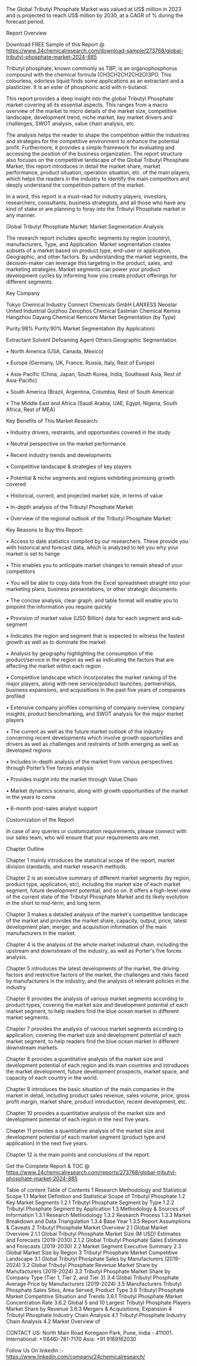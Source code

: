 The Global Tributyl Phosphate Market was valued at US$ million in 2023 and is projected to reach US$ million by 2030, at a CAGR of % during the forecast period.

Report Overview

Download FREE Sample of this Report @ https://www.24chemicalresearch.com/download-sample/273768/global-tributyl-phosphate-market-2024-885

Tributyl phosphate, known commonly as TBP, is an organophosphorus compound with the chemical formula (CH3CH2CH2CH2O)3PO. This colourless, odorless liquid finds some applications as an extractant and a plasticizer. It is an ester of phosphoric acid with n-butanol.

This report provides a deep insight into the global Tributyl Phosphate market covering all its essential aspects. This ranges from a macro overview of the market to micro details of the market size, competitive landscape, development trend, niche market, key market drivers and challenges, SWOT analysis, value chain analysis, etc.

The analysis helps the reader to shape the competition within the industries and strategies for the competitive environment to enhance the potential profit. Furthermore, it provides a simple framework for evaluating and accessing the position of the business organization. The report structure also focuses on the competitive landscape of the Global Tributyl Phosphate Market, this report introduces in detail the market share, market performance, product situation, operation situation, etc. of the main players, which helps the readers in the industry to identify the main competitors and deeply understand the competition pattern of the market.

In a word, this report is a must-read for industry players, investors, researchers, consultants, business strategists, and all those who have any kind of stake or are planning to foray into the Tributyl Phosphate market in any manner.

Global Tributyl Phosphate Market: Market Segmentation Analysis

The research report includes specific segments by region (country), manufacturers, Type, and Application. Market segmentation creates subsets of a market based on product type, end-user or application, Geographic, and other factors. By understanding the market segments, the decision-maker can leverage this targeting in the product, sales, and marketing strategies. Market segments can power your product development cycles by informing how you create product offerings for different segments.

Key Company

Tokyo Chemical Industry
Connect Chemicals GmbH
LANXESS
Neostar United Industrial
Guizhou Zerophos Chemical
Eastman Chemical
Kemira
Hangzhou Dayang Chemical
Kemcore
Market Segmentation (by Type)

Purity:98%
Purity:90%
Market Segmentation (by Application)

Extractant
Solvent
Defoaming Agent
Others
Geographic Segmentation

• North America (USA, Canada, Mexico)

• Europe (Germany, UK, France, Russia, Italy, Rest of Europe)

• Asia-Pacific (China, Japan, South Korea, India, Southeast Asia, Rest of Asia-Pacific)

• South America (Brazil, Argentina, Columbia, Rest of South America)

• The Middle East and Africa (Saudi Arabia, UAE, Egypt, Nigeria, South Africa, Rest of MEA)

Key Benefits of This Market Research:

• Industry drivers, restraints, and opportunities covered in the study

• Neutral perspective on the market performance

• Recent industry trends and developments

• Competitive landscape & strategies of key players

• Potential & niche segments and regions exhibiting promising growth covered

• Historical, current, and projected market size, in terms of value

• In-depth analysis of the Tributyl Phosphate Market

• Overview of the regional outlook of the Tributyl Phosphate Market:

Key Reasons to Buy this Report:

• Access to date statistics compiled by our researchers. These provide you with historical and forecast data, which is analyzed to tell you why your market is set to hange

• This enables you to anticipate market changes to remain ahead of your competitors

• You will be able to copy data from the Excel spreadsheet straight into your marketing plans, business presentations, or other strategic documents

• The concise analysis, clear graph, and table format will enable you to pinpoint the information you require quickly

• Provision of market value (USD Billion) data for each segment and sub-segment

• Indicates the region and segment that is expected to witness the fastest growth as well as to dominate the market

• Analysis by geography highlighting the consumption of the product/service in the region as well as indicating the factors that are affecting the market within each region

• Competitive landscape which incorporates the market ranking of the major players, along with new service/product launches, partnerships, business expansions, and acquisitions in the past five years of companies profiled

• Extensive company profiles comprising of company overview, company insights, product benchmarking, and SWOT analysis for the major market players

• The current as well as the future market outlook of the industry concerning recent developments which involve growth opportunities and drivers as well as challenges and restraints of both emerging as well as developed regions

• Includes in-depth analysis of the market from various perspectives through Porter’s five forces analysis

• Provides insight into the market through Value Chain

• Market dynamics scenario, along with growth opportunities of the market in the years to come

• 6-month post-sales analyst support

Customization of the Report

In case of any queries or customization requirements, please connect with our sales team, who will ensure that your requirements are met.

Chapter Outline

Chapter 1 mainly introduces the statistical scope of the report, market division standards, and market research methods.

Chapter 2 is an executive summary of different market segments (by region, product type, application, etc), including the market size of each market segment, future development potential, and so on. It offers a high-level view of the current state of the Tributyl Phosphate Market and its likely evolution in the short to mid-term, and long term.

Chapter 3 makes a detailed analysis of the market's competitive landscape of the market and provides the market share, capacity, output, price, latest development plan, merger, and acquisition information of the main manufacturers in the market.

Chapter 4 is the analysis of the whole market industrial chain, including the upstream and downstream of the industry, as well as Porter's five forces analysis.

Chapter 5 introduces the latest developments of the market, the driving factors and restrictive factors of the market, the challenges and risks faced by manufacturers in the industry, and the analysis of relevant policies in the industry.

Chapter 6 provides the analysis of various market segments according to product types, covering the market size and development potential of each market segment, to help readers find the blue ocean market in different market segments.

Chapter 7 provides the analysis of various market segments according to application, covering the market size and development potential of each market segment, to help readers find the blue ocean market in different downstream markets.

Chapter 8 provides a quantitative analysis of the market size and development potential of each region and its main countries and introduces the market development, future development prospects, market space, and capacity of each country in the world.

Chapter 9 introduces the basic situation of the main companies in the market in detail, including product sales revenue, sales volume, price, gross profit margin, market share, product introduction, recent development, etc.

Chapter 10 provides a quantitative analysis of the market size and development potential of each region in the next five years.

Chapter 11 provides a quantitative analysis of the market size and development potential of each market segment (product type and application) in the next five years.

Chapter 12 is the main points and conclusions of the report.

Get the Complete Report & TOC @ https://www.24chemicalresearch.com/reports/273768/global-tributyl-phosphate-market-2024-885

Table of content
Table of Contents
1 Research Methodology and Statistical Scope
1.1 Market Definition and Statistical Scope of Tributyl Phosphate
1.2 Key Market Segments
1.2.1 Tributyl Phosphate Segment by Type
1.2.2 Tributyl Phosphate Segment by Application
1.3 Methodology & Sources of Information
1.3.1 Research Methodology
1.3.2 Research Process
1.3.3 Market Breakdown and Data Triangulation
1.3.4 Base Year
1.3.5 Report Assumptions & Caveats
2 Tributyl Phosphate Market Overview
2.1 Global Market Overview
2.1.1 Global Tributyl Phosphate Market Size (M USD) Estimates and Forecasts (2019-2030)
2.1.2 Global Tributyl Phosphate Sales Estimates and Forecasts (2019-2030)
2.2 Market Segment Executive Summary
2.3 Global Market Size by Region
3 Tributyl Phosphate Market Competitive Landscape
3.1 Global Tributyl Phosphate Sales by Manufacturers (2019-2024)
3.2 Global Tributyl Phosphate Revenue Market Share by Manufacturers (2019-2024)
3.3 Tributyl Phosphate Market Share by Company Type (Tier 1, Tier 2, and Tier 3)
3.4 Global Tributyl Phosphate Average Price by Manufacturers (2019-2024)
3.5 Manufacturers Tributyl Phosphate Sales Sites, Area Served, Product Type
3.6 Tributyl Phosphate Market Competitive Situation and Trends
3.6.1 Tributyl Phosphate Market Concentration Rate
3.6.2 Global 5 and 10 Largest Tributyl Phosphate Players Market Share by Revenue
3.6.3 Mergers & Acquisitions, Expansion
4 Tributyl Phosphate Industry Chain Analysis
4.1 Tributyl Phosphate Industry Chain Analysis
4.2 Market Overview of

CONTACT US:
North Main Road Koregaon Park, Pune, India - 411001.
International: +1(646)-781-7170
Asia: +91 9169162030

Follow Us On linkedin :- https://www.linkedin.com/company/24chemicalresearch/
